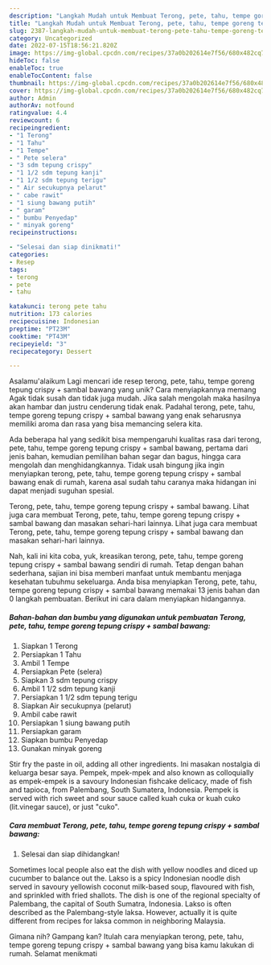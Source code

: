 ```yaml
---
description: "Langkah Mudah untuk Membuat Terong, pete, tahu, tempe goreng tepung crispy + sambal bawang{ yang Menggugah Selera"
title: "Langkah Mudah untuk Membuat Terong, pete, tahu, tempe goreng tepung crispy + sambal bawang{ yang Menggugah Selera"
slug: 2387-langkah-mudah-untuk-membuat-terong-pete-tahu-tempe-goreng-tepung-crispy-sambal-bawang-yang-menggugah-selera
category: Uncategorized
date: 2022-07-15T18:56:21.820Z
image: https://img-global.cpcdn.com/recipes/37a0b202614e7f56/680x482cq70/terong-pete-tahu-tempe-goreng-tepung-crispy-sambal-bawang-foto-resep-utama.jpg
hideToc: false
enableToc: true
enableTocContent: false
thumbnail: https://img-global.cpcdn.com/recipes/37a0b202614e7f56/680x482cq70/terong-pete-tahu-tempe-goreng-tepung-crispy-sambal-bawang-foto-resep-utama.jpg
cover: https://img-global.cpcdn.com/recipes/37a0b202614e7f56/680x482cq70/terong-pete-tahu-tempe-goreng-tepung-crispy-sambal-bawang-foto-resep-utama.jpg
author: Admin
authorAv: notfound
ratingvalue: 4.4
reviewcount: 6
recipeingredient:
- "1 Terong"
- "1 Tahu"
- "1 Tempe"
- " Pete selera"
- "3 sdm tepung crispy"
- "1 1/2 sdm tepung kanji"
- "1 1/2 sdm tepung terigu"
- " Air secukupnya pelarut"
- " cabe rawit"
- "1 siung bawang putih"
- " garam"
- " bumbu Penyedap"
- " minyak goreng"
recipeinstructions:

- "Selesai dan siap dinikmati!"
categories:
- Resep
tags:
- terong
- pete
- tahu

katakunci: terong pete tahu 
nutrition: 173 calories
recipecuisine: Indonesian
preptime: "PT23M"
cooktime: "PT43M"
recipeyield: "3"
recipecategory: Dessert

---
```



Asalamu'alaikum Lagi mencari ide resep terong, pete, tahu, tempe goreng tepung crispy + sambal bawang yang unik? Cara menyiapkannya memang Agak tidak susah dan tidak juga mudah. Jika salah mengolah maka hasilnya akan hambar dan justru cenderung tidak enak. Padahal terong, pete, tahu, tempe goreng tepung crispy + sambal bawang yang enak seharusnya memiliki aroma dan rasa yang bisa memancing selera kita.


Ada beberapa hal yang sedikit bisa mempengaruhi kualitas rasa dari terong, pete, tahu, tempe goreng tepung crispy + sambal bawang, pertama dari jenis bahan, kemudian pemilihan bahan segar dan bagus, hingga cara mengolah dan menghidangkannya. Tidak usah bingung jika ingin menyiapkan terong, pete, tahu, tempe goreng tepung crispy + sambal bawang enak di rumah, karena asal sudah tahu caranya maka hidangan ini dapat menjadi suguhan spesial.

Terong, pete, tahu, tempe goreng tepung crispy + sambal bawang. Lihat juga cara membuat Terong, pete, tahu, tempe goreng tepung crispy + sambal bawang dan masakan sehari-hari lainnya. Lihat juga cara membuat Terong, pete, tahu, tempe goreng tepung crispy + sambal bawang dan masakan sehari-hari lainnya.


Nah, kali ini kita coba, yuk, kreasikan terong, pete, tahu, tempe goreng tepung crispy + sambal bawang sendiri di rumah. Tetap dengan bahan sederhana, sajian ini bisa memberi manfaat untuk membantu menjaga kesehatan tubuhmu sekeluarga. Anda bisa menyiapkan Terong, pete, tahu, tempe goreng tepung crispy + sambal bawang memakai 13 jenis bahan dan 0 langkah pembuatan. Berikut ini cara dalam menyiapkan hidangannya.

<!--inarticleads1-->

##### Bahan-bahan dan bumbu yang digunakan untuk pembuatan Terong, pete, tahu, tempe goreng tepung crispy + sambal bawang:

1. Siapkan 1 Terong
1. Persiapkan 1 Tahu
1. Ambil 1 Tempe
1. Persiapkan  Pete (selera)
1. Siapkan 3 sdm tepung crispy
1. Ambil 1 1/2 sdm tepung kanji
1. Persiapkan 1 1/2 sdm tepung terigu
1. Siapkan  Air secukupnya (pelarut)
1. Ambil  cabe rawit
1. Persiapkan 1 siung bawang putih
1. Persiapkan  garam
1. Siapkan  bumbu Penyedap
1. Gunakan  minyak goreng


Stir fry the paste in oil, adding all other ingredients. Ini masakan nostalgia di keluarga besar saya. Pempek, mpek-mpek and also known as colloquially as empek-empek is a savoury Indonesian fishcake delicacy, made of fish and tapioca, from Palembang, South Sumatera, Indonesia. Pempek is served with rich sweet and sour sauce called kuah cuka or kuah cuko (lit.vinegar sauce), or just &#34;cuko&#34;. 

<!--inarticleads2-->

##### Cara membuat Terong, pete, tahu, tempe goreng tepung crispy + sambal bawang:


1. Selesai dan siap dihidangkan!

Sometimes local people also eat the dish with yellow noodles and diced up cucumber to balance out the. Lakso is a spicy Indonesian noodle dish served in savoury yellowish coconut milk-based soup, flavoured with fish, and sprinkled with fried shallots. The dish is one of the regional specialty of Palembang, the capital of South Sumatra, Indonesia. Lakso is often described as the Palembang-style laksa. However, actually it is quite different from recipes for laksa common in neighboring Malaysia. 

Gimana nih? Gampang kan? Itulah cara menyiapkan terong, pete, tahu, tempe goreng tepung crispy + sambal bawang yang bisa kamu lakukan di rumah. Selamat menikmati
